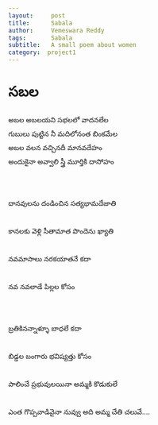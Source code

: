 ```yaml
---
layout:     post
title:      Sabala
author:     Vemeswara Reddy
tags: 		Sabala
subtitle:  	A small poem about women
category:  project1
---
```

# సబల
<div dir="ltr" style="text-align: left;line-height:2" trbidi="on">
అబల అబలయని సభలలో వాదనలేల <br />
గుబులు పుట్టిన నీ మదిలోనంత బింకమేల<br />
అబల వలన వచ్చినదీ మానవదేహం <br />
అందుకైనా అవ్వాలి స్త్రీ మూర్తికి దాసోహం<br />
<br /><br />
దానవులను దండించిన సత్యభామదేజాతి<br />
<br />
కానలకు వెళ్లి సీతామాత పొందెను ఖ్యాతి<br />
<br />
నవమాసాలు నరకయాతనే కదా<br />
<br />
నవ నవలాడే పిల్లల కోసం<br />
<br />
<br />
బ్రతికినన్నాళ్ళూ బాధలే కదా<br />
<br />
బిడ్డల బంగారు భవిష్యత్తు కోసం<br />
<br />
పాలించే ప్రభువులయినా అమ్మకి కొడుకులే<br />
<br />
ఎంత గొప్పవాడివైనా నువ్వు అది అమ్మ చేతి చలువే....<br />
<br />
</div>
